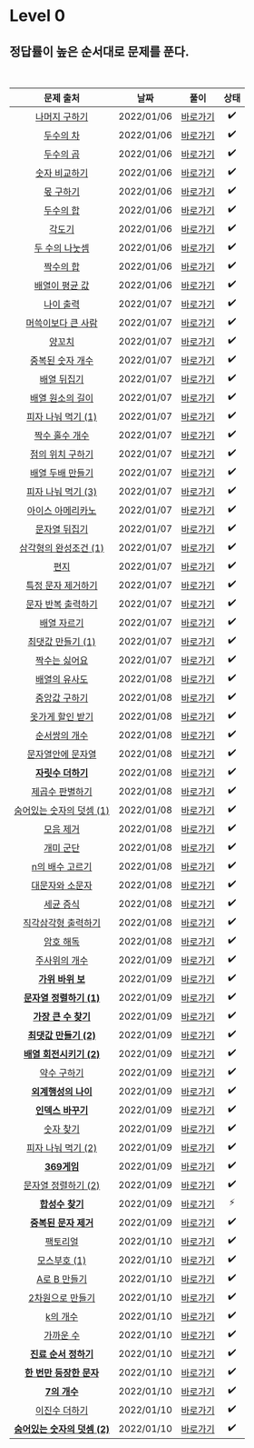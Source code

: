 # Level 0

## 정답률이 높은 순서대로 문제를 푼다.
<br>

|        문제 출처         |      날짜           | 풀이    |  상태    |
| :--: | :--------------------------: | :-------------: | :--------:  |
|    [나머지 구하기](https://school.programmers.co.kr/learn/courses/30/lessons/120810)     | 2022/01/06 | [바로가기](./120810.js) | ✔️ | 
|    [두수의 차](https://school.programmers.co.kr/learn/courses/30/lessons/120803)     | 2022/01/06 | [바로가기](./120803.js) | ✔️ |  
|    [두수의 곱](https://school.programmers.co.kr/learn/courses/30/lessons/120804)     | 2022/01/06 | [바로가기](./120804.js) | ✔️ | 
|   [숫자 비교하기](https://school.programmers.co.kr/learn/courses/30/lessons/120807)    | 2022/01/06 | [바로가기](./120807.js) | ✔️ | 
|    [몫 구하기](https://school.programmers.co.kr/learn/courses/30/lessons/120805)     | 2022/01/06 | [바로가기](./120805.js) | ✔️ | 
|    [두수의 합](https://school.programmers.co.kr/learn/courses/30/lessons/120802)     | 2022/01/06 | [바로가기](./120802.js) | ✔️ | 
|    [각도기](https://school.programmers.co.kr/learn/courses/30/lessons/120829)    | 2022/01/06 | [바로가기](./120829.js) | ✔️ | 
|    [두 수의 나눗셈 ](https://school.programmers.co.kr/learn/courses/30/lessons/120806)    | 2022/01/06 | [바로가기](./120806.js) | ✔️ | 
|   [짝수의 합](https://school.programmers.co.kr/learn/courses/30/lessons/120831)     | 2022/01/06 | [바로가기](./120831.js) | ✔️ | 
|    [배열이 평균 값](https://school.programmers.co.kr/learn/courses/30/lessons/120817)     | 2022/01/06 | [바로가기](./120817.js) | ✔️ | 
|    [나이 출력](https://school.programmers.co.kr/learn/courses/30/lessons/120820)     | 2022/01/07 | [바로가기](./120820.js) | ✔️ | 
|    [머쓱이보다 큰 사람](https://school.programmers.co.kr/learn/courses/30/lessons/120585)     | 2022/01/07 | [바로가기](./120585.js) | ✔️ |  
|    [양꼬치](https://school.programmers.co.kr/learn/courses/30/lessons/120830)     | 2022/01/07 | [바로가기](./120830.js) | ✔️ | 
|   [중복된 숫자 개수](https://school.programmers.co.kr/learn/courses/30/lessons/120583)    | 2022/01/07 | [바로가기](./120583.js) | ✔️ | 
|    [배열 뒤집기](https://school.programmers.co.kr/learn/courses/30/lessons/120821)     | 2022/01/07 | [바로가기](./120821.js) | ✔️ | 
|    [배열 원소의 길이](https://school.programmers.co.kr/learn/courses/30/lessons/120854)     | 2022/01/07 | [바로가기](./120854.js) | ✔️ | 
|    [피자 나눠 먹기 (1)](https://school.programmers.co.kr/learn/courses/30/lessons/120814)    | 2022/01/07 | [바로가기](./120814.js) | ✔️ | 
|    [짝수 홀수 개수](https://school.programmers.co.kr/learn/courses/30/lessons/120824)    | 2022/01/07 | [바로가기](./120824.js) | ✔️ | 
|   [점의 위치 구하기](https://school.programmers.co.kr/learn/courses/30/lessons/120841)     | 2022/01/07 | [바로가기](./120841.js) | ✔️ | 
|    [배열 두배 만들기](https://school.programmers.co.kr/learn/courses/30/lessons/120809)     | 2022/01/07 | [바로가기](./120809.js) | ✔️ | 
|    [피자 나눠 먹기 (3)](https://school.programmers.co.kr/learn/courses/30/lessons/120816)     | 2022/01/07 | [바로가기](./120816.js) | ✔️ | 
|    [아이스 아메리카노](https://school.programmers.co.kr/learn/courses/30/lessons/120819)     | 2022/01/07 | [바로가기](./120819.js) | ✔️ |  
|    [문자열 뒤집기](https://school.programmers.co.kr/learn/courses/30/lessons/120822)     | 2022/01/07 | [바로가기](./120822.js) | ✔️ | 
|   [삼각형의 완성조건 (1)](https://school.programmers.co.kr/learn/courses/30/lessons/120889)    | 2022/01/07 | [바로가기](./120889.js) | ✔️ | 
|    [편지](https://school.programmers.co.kr/learn/courses/30/lessons/120898)     | 2022/01/07 | [바로가기](./120898.js) | ✔️ | 
|    [특정 문자 제거하기](https://school.programmers.co.kr/learn/courses/30/lessons/120826)     | 2022/01/07 | [바로가기](./120826.js) | ✔️ | 
|    [문자 반복 출력하기](https://school.programmers.co.kr/learn/courses/30/lessons/120825)    | 2022/01/07 | [바로가기](./120825.js) | ✔️ | 
|    [배열 자르기](https://school.programmers.co.kr/learn/courses/30/lessons/120833)    | 2022/01/07 | [바로가기](./120833.js) | ✔️ | 
|   [최댓값 만들기 (1)](https://school.programmers.co.kr/learn/courses/30/lessons/120847)     | 2022/01/07 | [바로가기](./120847.js) | ✔️ | 
|    [짝수는 싫어요](https://school.programmers.co.kr/learn/courses/30/lessons/120813)     | 2022/01/07 | [바로가기](./120813.js) | ✔️ | 
|    [배열의 유사도](https://school.programmers.co.kr/learn/courses/30/lessons/120903)     | 2022/01/08 | [바로가기](./120903.js) | ✔️ 
|    [중앙값 구하기](https://school.programmers.co.kr/learn/courses/30/lessons/120811)     | 2022/01/08 | [바로가기](./120811.js) | ✔️ |  
|    [옷가게 할인 받기](https://school.programmers.co.kr/learn/courses/30/lessons/120818)     | 2022/01/08 | [바로가기](./120818.js) | ✔️ | 
|   [순서쌍의 개수](https://school.programmers.co.kr/learn/courses/30/lessons/120836)    | 2022/01/08 | [바로가기](./120836.js) | ✔️ | 
|    [문자열안에 문자열](https://school.programmers.co.kr/learn/courses/30/lessons/120908)     | 2022/01/08 | [바로가기](./120908.js) | ✔️ | 
|    [**자릿수 더하기**](https://school.programmers.co.kr/learn/courses/30/lessons/120906)     | 2022/01/08 | [바로가기](./120906.js) | ✔️ | 
|    [제곱수 판별하기](https://school.programmers.co.kr/learn/courses/30/lessons/120909)    | 2022/01/08 | [바로가기](./120909.js) | ✔️ | 
|    [숨어있는 숫자의 덧셈 (1)](https://school.programmers.co.kr/learn/courses/30/lessons/120851)    | 2022/01/08 | [바로가기](./120851.js) | ✔️ | 
|   [모음 제거](https://school.programmers.co.kr/learn/courses/30/lessons/120849)     | 2022/01/08 | [바로가기](./120849.js) | ✔️ | 
|    [개미 군단](https://school.programmers.co.kr/learn/courses/30/lessons/120837)     | 2022/01/08 | [바로가기](./120837.js) | ✔️ |
|    [n의 배수 고르기](https://school.programmers.co.kr/learn/courses/30/lessons/120905)     | 2022/01/08 | [바로가기](./120905.js) | ✔️ | 
|    [대문자와 소문자](https://school.programmers.co.kr/learn/courses/30/lessons/120893)     | 2022/01/08 | [바로가기](./120893.js) | ✔️ | 
|    [세균 증식](https://school.programmers.co.kr/learn/courses/30/lessons/120910)     | 2022/01/08 | [바로가기](./120910.js) | ✔️ | 
|    [직각삼각형 출력하기](https://school.programmers.co.kr/learn/courses/30/lessons/120823)     | 2022/01/08 | [바로가기](./120823.js) | ✔️ | 
|    [암호 해독](https://school.programmers.co.kr/learn/courses/30/lessons/120892)     | 2022/01/08 | [바로가기](./120892.js) | ✔️ |
|    [주사위의 개수](https://school.programmers.co.kr/learn/courses/30/lessons/120845)     | 2022/01/09 | [바로가기](./120845.js) | ✔️ |  
|    [**가위 바위 보**](https://school.programmers.co.kr/learn/courses/30/lessons/120839)     | 2022/01/09 | [바로가기](./120839.js) | ✔️ | 
|    [**문자열 정렬하기 (1)**](https://school.programmers.co.kr/learn/courses/30/lessons/120850)     | 2022/01/09 | [바로가기](./120850.js) | ✔️ | 
|    [**가장 큰 수 찾기**](https://school.programmers.co.kr/learn/courses/30/lessons/120899)     | 2022/01/09 | [바로가기](./120899.js) | ✔️ | 
|    [**최댓값 만들기 (2)**](https://school.programmers.co.kr/learn/courses/30/lessons/120862)     | 2022/01/09 | [바로가기](./120862.js) | ✔️ | 
|    [**배열 회전시키기 (2)**](https://school.programmers.co.kr/learn/courses/30/lessons/120844)     | 2022/01/09 | [바로가기](./120844.js) | ✔️ | 
|    [약수 구하기](https://school.programmers.co.kr/learn/courses/30/lessons/120897)     | 2022/01/09 | [바로가기](./120897.js) | ✔️ | 
|    [**외계행성의 나이**](https://school.programmers.co.kr/learn/courses/30/lessons/120834)     | 2022/01/09 | [바로가기](./120834.js) | ✔️ | 
|    [**인덱스 바꾸기**](https://school.programmers.co.kr/learn/courses/30/lessons/120895)     | 2022/01/09 | [바로가기](./120895.js) | ✔️ | 
|    [숫자 찾기](https://school.programmers.co.kr/learn/courses/30/lessons/120904)     | 2022/01/09 | [바로가기](./120904.js) | ✔️ | 
|    [피자 나눠 먹기 (2)](https://school.programmers.co.kr/learn/courses/30/lessons/120815)     | 2022/01/09 | [바로가기](./120815.js) | ✔️ | 
|    [**369게임**](https://school.programmers.co.kr/learn/courses/30/lessons/120891)     | 2022/01/09 | [바로가기](./120891.js) | ✔️ | 
|    [문자열 정렬하기 (2)](https://school.programmers.co.kr/learn/courses/30/lessons/120911)     | 2022/01/09 | [바로가기](./120911.js) | ✔️ | 
|    [**합성수 찾기**](https://school.programmers.co.kr/learn/courses/30/lessons/120846)     | 2022/01/09 | [바로가기](./120846.js) | ⚡ | 
|    [**중복된 문자 제거**](https://school.programmers.co.kr/learn/courses/30/lessons/120888)     | 2022/01/09 | [바로가기](./120888.js) | ✔️ | 
|    [팩토리얼](https://school.programmers.co.kr/learn/courses/30/lessons/120848)     | 2022/01/10 | [바로가기](./120848.js) | ✔️ | 
|    [모스부호 (1)](https://school.programmers.co.kr/learn/courses/30/lessons/120838)     | 2022/01/10 | [바로가기](./120838.js) | ✔️ |
|    [A로 B 만들기](https://school.programmers.co.kr/learn/courses/30/lessons/120886)     | 2022/01/10 | [바로가기](./120886.js) | ✔️ | 
|    [2차원으로 만들기](https://school.programmers.co.kr/learn/courses/30/lessons/120842)     | 2022/01/10 | [바로가기](./120842.js) | ✔️ | 
|    [k의 개수](https://school.programmers.co.kr/learn/courses/30/lessons/120887)     | 2022/01/10 | [바로가기](./120887.js) | ✔️ | 
|    [가까운 수](https://school.programmers.co.kr/learn/courses/30/lessons/120890)     | 2022/01/10 | [바로가기](./120890.js) | ✔️ | 
|    [**진료 순서 정하기**](https://school.programmers.co.kr/learn/courses/30/lessons/120835)     | 2022/01/10 | [바로가기](./120835.js) | ✔️ | 
|    [**한 번만 등장한 문자**](https://school.programmers.co.kr/learn/courses/30/lessons/120896)     | 2022/01/10 | [바로가기](./120896.js) | ✔️ | 
|    [**7의 개수**](https://school.programmers.co.kr/learn/courses/30/lessons/120912)     | 2022/01/10 | [바로가기](./120912.js) | ✔️ | 
|    [이진수 더하기](https://school.programmers.co.kr/learn/courses/30/lessons/120885)     | 2022/01/10 | [바로가기](./120885.js) | ✔️ | 
|    [**숨어있는 숫자의 덧셈 (2)**](https://school.programmers.co.kr/learn/courses/30/lessons/120864)     | 2022/01/10 | [바로가기](./120864.js) | ✔️ | 


